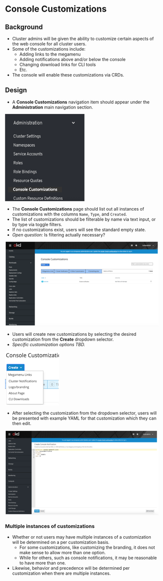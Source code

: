 # Console Customizations

## Background
* Cluster admins will be given the ability to customize certain aspects of the web console for all cluster users.
* Some of the customizations include:
  * Adding links to the megamenu
  * Adding notifications above and/or below the console
  * Changing download links for CLI tools
  * Etc.
* The console will enable these customizations via CRDs.

## Design
* A **Console Customizations** navigation item should appear under the **Administration** main navigation section.

![main nav](img/main-nav.png)

* The **Console Customizations** page should list out all instances of customizations with the columns `Name`, `Type`, and `Created`.
* The list of customizations should be filterable by name via text input, or by type via toggle filters.
* If no customizations exist, users will see the standard empty state.
* _Open question:_ Is filtering actually necessary?

![customizations list](img/customizations-list.png)

* Users will create new customizations by selecting the desired customization from the **Create** dropdown selector.
* _Specific customization options TBD._

![create selector](img/create-selector.png)

* After selecting the customization from the dropdown selector, users will be presented with example YAML for that customization which they can then edit.

![customization yaml](img/customization-yaml.png)

### Multiple instances of customizations
* Whether or not users may have multiple instances of a customization will be determined on a per customization basis.
  * For some customizations, like customizing the branding, it does not make sense to allow more than one option.
  * While for others, such as console notifications, it may be reasonable to have more than one.
* Likewise, behavior and precedence will be determined per customization when there are multiple instances.
